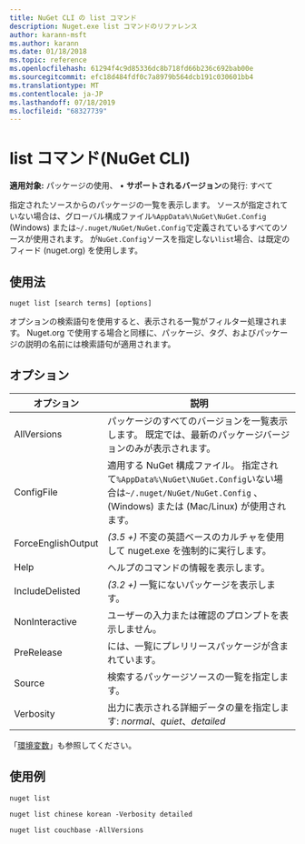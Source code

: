 ```yaml
---
title: NuGet CLI の list コマンド
description: Nuget.exe list コマンドのリファレンス
author: karann-msft
ms.author: karann
ms.date: 01/18/2018
ms.topic: reference
ms.openlocfilehash: 61294f4c9d85336dc8b718fd66b236c692bab00e
ms.sourcegitcommit: efc18d484fdf0c7a8979b564dcb191c030601bb4
ms.translationtype: MT
ms.contentlocale: ja-JP
ms.lasthandoff: 07/18/2019
ms.locfileid: "68327739"
---
```

# <a name="list-command-nuget-cli"></a>list コマンド(NuGet CLI)

**適用対象:** パッケージの使用、 &bullet; **サポートされるバージョン**の発行: すべて

指定されたソースからのパッケージの一覧を表示します。 ソースが指定されていない場合は、グローバル構成ファイル`%AppData%\NuGet\NuGet.Config` (Windows) または`~/.nuget/NuGet/NuGet.Config`で定義されているすべてのソースが使用されます。 が`NuGet.Config`ソースを指定しない`list`場合、は既定のフィード (nuget.org) を使用します。

## <a name="usage"></a>使用法

```cli
nuget list [search terms] [options]
```

オプションの検索語句を使用すると、表示される一覧がフィルター処理されます。 Nuget.org で使用する場合と同様に、パッケージ、タグ、およびパッケージの説明の名前には検索語句が適用されます。

## <a name="options"></a>オプション

| オプション | 説明 |
| --- | --- |
| AllVersions | パッケージのすべてのバージョンを一覧表示します。 既定では、最新のパッケージバージョンのみが表示されます。 |
| ConfigFile | 適用する NuGet 構成ファイル。 指定されて`%AppData%\NuGet\NuGet.Config`いない場合は`~/.nuget/NuGet/NuGet.Config` 、(Windows) または (Mac/Linux) が使用されます。|
| ForceEnglishOutput | *(3.5 +)* 不変の英語ベースのカルチャを使用して nuget.exe を強制的に実行します。 |
| Help | ヘルプのコマンドの情報を表示します。 |
| IncludeDelisted | *(3.2 +)* 一覧にないパッケージを表示します。 |
| NonInteractive | ユーザーの入力または確認のプロンプトを表示しません。 |
| PreRelease | には、一覧にプレリリースパッケージが含まれています。 |
| Source | 検索するパッケージソースの一覧を指定します。 |
| Verbosity | 出力に表示される詳細データの量を指定します: *normal*、*quiet*、*detailed* |

「[環境変数](cli-ref-environment-variables.md)」も参照してください。

## <a name="examples"></a>使用例

```cli
nuget list

nuget list chinese korean -Verbosity detailed

nuget list couchbase -AllVersions
```
